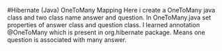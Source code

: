 #Hibernate (Java) OneToMany Mapping Here i create a OneToMany java class and two class name answer and question. In OneToMany.java set properties of answer class and question class. I learned annotation @OneToMany which is present in org.hibernate package. Means one question is associated with many answer.
 

